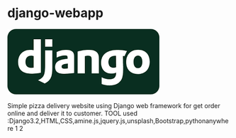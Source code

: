 # django-webapp
  ![Optional Text](index.jpg)



Simple pizza delivery website using Django web framework for get order online and deliver it to customer.
TOOL  used :Django3.2,HTML,CSS,amine.js,jquery.js,unsplash,Bootstrap,pythonanywhere
1
2

